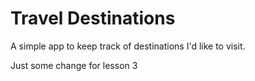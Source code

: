# Travel Destinations

A simple app to keep track of destinations I'd like to visit.

Just some change for lesson 3
